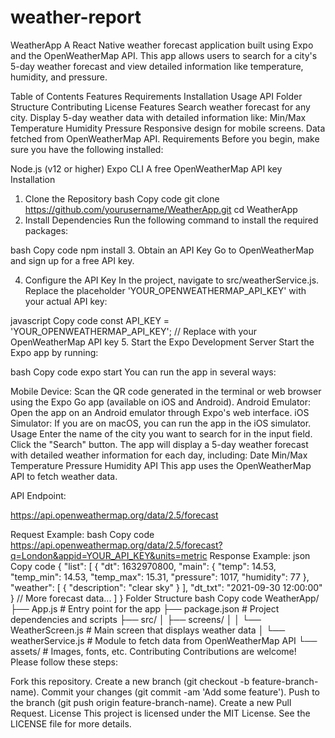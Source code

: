 # weather-report
WeatherApp
A React Native weather forecast application built using Expo and the OpenWeatherMap API. This app allows users to search for a city's 5-day weather forecast and view detailed information like temperature, humidity, and pressure.

Table of Contents
Features
Requirements
Installation
Usage
API
Folder Structure
Contributing
License
Features
Search weather forecast for any city.
Display 5-day weather data with detailed information like:
Min/Max Temperature
Humidity
Pressure
Responsive design for mobile screens.
Data fetched from OpenWeatherMap API.
Requirements
Before you begin, make sure you have the following installed:

Node.js (v12 or higher)
Expo CLI
A free OpenWeatherMap API key
Installation
1. Clone the Repository
bash
Copy code
git clone https://github.com/yourusername/WeatherApp.git
cd WeatherApp
2. Install Dependencies
Run the following command to install the required packages:

bash
Copy code
npm install
3. Obtain an API Key
Go to OpenWeatherMap and sign up for a free API key.

4. Configure the API Key
In the project, navigate to src/weatherService.js. Replace the placeholder 'YOUR_OPENWEATHERMAP_API_KEY' with your actual API key:

javascript
Copy code
const API_KEY = 'YOUR_OPENWEATHERMAP_API_KEY';  // Replace with your OpenWeatherMap API key
5. Start the Expo Development Server
Start the Expo app by running:

bash
Copy code
expo start
You can run the app in several ways:

Mobile Device: Scan the QR code generated in the terminal or web browser using the Expo Go app (available on iOS and Android).
Android Emulator: Open the app on an Android emulator through Expo's web interface.
iOS Simulator: If you are on macOS, you can run the app in the iOS simulator.
Usage
Enter the name of the city you want to search for in the input field.
Click the "Search" button.
The app will display a 5-day weather forecast with detailed weather information for each day, including:
Date
Min/Max Temperature
Pressure
Humidity
API
This app uses the OpenWeatherMap API to fetch weather data.

API Endpoint:

https://api.openweathermap.org/data/2.5/forecast

Request Example:
bash
Copy code
https://api.openweathermap.org/data/2.5/forecast?q=London&appid=YOUR_API_KEY&units=metric
Response Example:
json
Copy code
{
  "list": [
    {
      "dt": 1632970800,
      "main": {
        "temp": 14.53,
        "temp_min": 14.53,
        "temp_max": 15.31,
        "pressure": 1017,
        "humidity": 77
      },
      "weather": [
        {
          "description": "clear sky"
        }
      ],
      "dt_txt": "2021-09-30 12:00:00"
    }
    // More forecast data...
  ]
}
Folder Structure
bash
Copy code
WeatherApp/
├── App.js                # Entry point for the app
├── package.json          # Project dependencies and scripts
├── src/
│   ├── screens/
│   │   └── WeatherScreen.js   # Main screen that displays weather data
│   └── weatherService.js      # Module to fetch data from OpenWeatherMap API
└── assets/              # Images, fonts, etc.
Contributing
Contributions are welcome! Please follow these steps:

Fork this repository.
Create a new branch (git checkout -b feature-branch-name).
Commit your changes (git commit -am 'Add some feature').
Push to the branch (git push origin feature-branch-name).
Create a new Pull Request.
License
This project is licensed under the MIT License. See the LICENSE file for more details.
